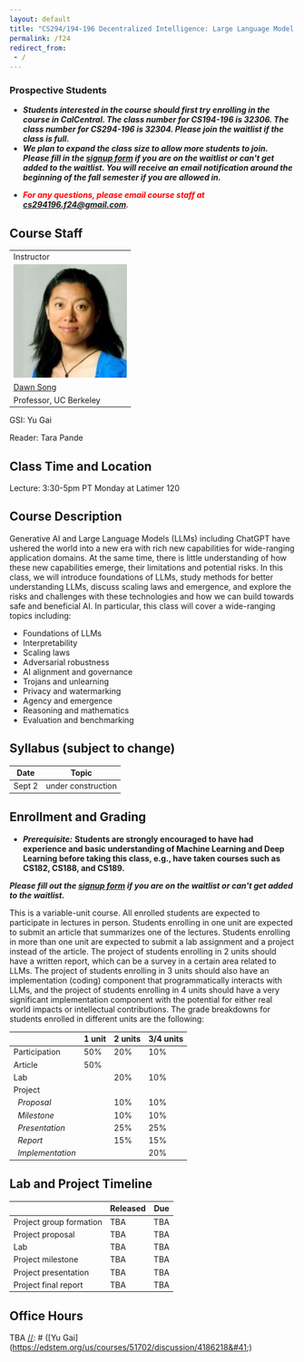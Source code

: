```yaml
---
layout: default
title: "CS294/194-196 Decentralized Intelligence: Large Language Model Agents"
permalink: /f24
redirect_from:
 - /
---
```


### Prospective Students
- ***Students interested in the course should first try enrolling in the course in CalCentral. The class number for CS194-196 is 32306. The class number for CS294-196 is 32304. Please join the waitlist if the class is full.***
- ***We plan to expand the class size to allow more students to join. Please fill in the <a href="https://forms.gle/8sHgNLQm44G9yLRA8">signup form</a> if you are on the waitlist or can't get added to the waitlist. You will receive an email notification around the beginning of the fall semester if you are allowed in.***

[//]: # (- ***For general course content related questions, please join our [edstem]&#40;https://edstem.org/us/courses/41945/discussion/&#41;.***)
- ***<span style="color:red">For any questions, please email course staff at <a href="mailto:cs294196.f24@gmail.com">cs294196.f24@gmail.com</a>.</span>***

[//]: # (- ***<span style="color:red">Do not email the course staff or TAs. For private matters, post a private question on edstem and make sure it is visible to all teaching staff.</span>***)

[//]: # (- **Do not email the course staff. For private matters, post a private question on [edstem]&#40;https://edstem.org/us/courses/51702/discussion/&#41; and make sure it is visible to all teaching staff.**)

[//]: # ()
[//]: # (- ***Prerequisite:*** **Prospective students should have taken CS 182/282A Deep Neural Networks or its equivalent&#40;s&#41; and had some hands-on experience with deep learning.**)

[//]: # ()
[//]: # (- Prospective students should ***first try enrolling in the course through CalCentral***. The class number of CS 194-267 &#40;for undergraduate students&#41; is 34188 and the class number of CS 294-267 &#40;for graduate students&#41; is 34187. Please join the waitlist if the course is full. ***Please fill in the [enrollment petition form]&#40;https://forms.gle/g9SJYTzCY14HVcsc9&#41; if you are on or cannot join the waitlist***. We will reach out to you if your petition is approved.)

[//]: # (<!-- - ***For course announcements, please join our [edstem]&#40;https://edstem.org/us/courses/41945/discussion/&#41;.*** -->)

[//]: # (<!-- - ***<span style="color:red">Do not email the course staff or GSI. For private matters, post a private question on edstem and make sure it is visible to all teaching staff.</span>*** -->)

## Course Staff

<table>
<tbody>
<tr>
<td>
Instructor
</td>

[//]: # (<td>)

[//]: # (&#40;Guest&#41; Co-instructor)

[//]: # (</td>)
</tr>
<tr>
<td><img src="assets/dawn-berkeley.jpg" height=200/></td>

[//]: # (<td><img src="assets/dan1.jpg" height=200/></td>)
</tr>
<tr>
<td><a href="https://people.eecs.berkeley.edu/~dawnsong/">Dawn Song</a></td>

[//]: # (<td><a href="https://people.eecs.berkeley.edu/~hendrycks/">Dan Hendrycks</a></td>)
<tr>
<td>Professor, UC Berkeley</td>

[//]: # (<td>Director, Center for AI Safety</td>)
</tr>
</tr>
</tbody>
</table>

GSI: Yu Gai

Reader: Tara Pande

[//]: # ([edstem]&#40;https://edstem.org/us/courses/51702/discussion&#41;)

## Class Time and Location

Lecture: 3:30-5pm PT Monday at Latimer 120

[//]: # (**First lecture rescheduled to Jan 19 noon-1:30pm at Soda 306**)

## Course Description

Generative AI and Large Language Models (LLMs) including ChatGPT have ushered the world into a new era with rich new capabilities for wide-ranging application domains. At the same time, there is little understanding of how these new capabilities emerge, their limitations and potential risks. In this class, we will introduce foundations of LLMs, study methods for better understanding LLMs, discuss scaling laws and emergence, and explore the risks and challenges with these technologies and how we can build towards safe and beneficial AI. In particular, this class will cover a wide-ranging topics including:
- Foundations of LLMs
- Interpretability
- Scaling laws
- Adversarial robustness
- AI alignment and governance
- Trojans and unlearning
- Privacy and watermarking
- Agency and emergence
- Reasoning and mathematics
- Evaluation and benchmarking

## Syllabus (subject to change)

| Date   | Topic              |
|--------|--------------------|
| Sept 2 | under construction |

[//]: # (| Date   | Topic | Readings <br> &#40;forms due at 2pm before the day of the lecture&#41; |)

[//]: # (|--------|-------|----------|)

[//]: # (| Jan 19 | **Intro &#40;[slides]&#40;assets/intro-cs294-267-s24.pptx.pdf&#41;&#41; & transformer, LLM foundations &#40;[slides]&#40;assets/jan19.pdf&#41;&#41;** <br> Guest speaker: Łukasz Kaiser &#40;Member of Technical Staff, OpenAI&#41; | - [Attention Is All You Need]&#40;https://arxiv.org/abs/1706.03762&#41; <br> - [Chain-of-Thought Prompting]&#40;https://arxiv.org/abs/2201.11903&#41; <br> - &#40;Optional&#41; [Neural GPUs]&#40;https://arxiv.org/abs/1511.08228&#41; <br> - &#40;Optional&#41; [GPT becoming a Turing machine]&#40;https://arxiv.org/abs/2303.14310&#41; <br> *Fill [this]&#40;https://forms.gle/7L32LGARW66fcYx76&#41; out after reading the papers!* |)

[//]: # (| Jan 23 | **AI safety primer &#40;[slides]&#40;assets/jan23.pdf&#41;&#41; and representation engineering &#40;[slides]&#40;assets/jan23_1.pdf&#41;&#41;** <br> Guest speaker: Dan Hendrycks &#40;Director, Center for AI Safety&#41; | - [Unsolved Problems in ML Safety]&#40;https://arxiv.org/abs/2109.13916&#41; <br> - [Representation Engineering]&#40;https://arxiv.org/abs/2310.01405&#41; <br> - &#40;Optional&#41; [Catastrophic AI Risks]&#40;https://arxiv.org/abs/2306.12001&#41; <br> *Fill [this]&#40;https://forms.gle/35BfFWG9Qez7A9va7&#41; out after reading the papers!* |)

[//]: # (| Jan 30 | **Interpretability and model editing &#40;[slides]&#40;assets/jan30.pdf&#41;&#41;** <br> Guest speaker: David Bau &#40;Assistant Professor, Northeastern University&#41; | - [Locating and Editing Factual Associations in GPT]&#40;https://arxiv.org/abs/2202.05262&#41; <br> - [Function Vectors in LLMs]&#40;https://arxiv.org/abs/2310.15213&#41; <br> - &#40;Optional&#41; [Visualizing and Understanding CNNs]&#40;https://arxiv.org/abs/1311.2901&#41; <br> - &#40;Optional&#41; [Linear Classifier Probes]&#40;https://arxiv.org/abs/1610.01644&#41; <br> - &#40;Optional&#41; [In-context Learning and Induction Heads]&#40;https://arxiv.org/abs/2209.11895&#41; <br> *Fill [this]&#40;https://forms.gle/H7LaG1tmRpKj2qK96&#41; out after reading the papers!* |)

[//]: # (| Feb 6  | **Inside-out interpretability: training dynamics in multi-layer transformer &#40;[slides]&#40;assets/feb6.pdf&#41;&#41;** <br> Guest speaker: Yuandong Tian &#40;Research Scientist and Senior Manager, Meta AI Research&#41; | - [Scan and Snap]&#40;https://arxiv.org/abs/2305.16380&#41; <br> - [JoMA]&#40;https://arxiv.org/abs/2310.00535&#41; <br> - &#40;Optional&#41; [StreamingLLM]&#40;https://arxiv.org/abs/2309.17453&#41; <br> - &#40;Optional&#41; [Deja Vu]&#40;https://proceedings.mlr.press/v202/liu23am.html&#41; <br> - &#40;Optional&#41; [H<sub>2</sub>O]&#40;https://arxiv.org/abs/2306.14048&#41; <br> *Fill [this]&#40;https://forms.gle/9mnmsnzfELhNhC2z6&#41; out after reading the papers!* |)

[//]: # (| Feb 13 | **Models within models: how do LLMs represent the world? &#40;[slides]&#40;assets/feb13.pdf&#41;&#41;** <br> Guest speaker: Martin Wattenberg &#40;Professor, Harvard University&#41;| - [Emergent World Representations]&#40;https://arxiv.org/abs/2210.13382&#41; <br> - [The System Model and the User Model]&#40;https://arxiv.org/abs/2305.02469&#41; <br> - &#40;Optional&#41; [Probing Classifiers]&#40;https://arxiv.org/abs/2102.12452&#41; <br> - &#40;Optional&#41; [Climbing towards NLU]&#40;https://aclanthology.org/2020.acl-main.463/&#41; <br> - &#40;Optional&#41; [Can LMs Encode Perceptual Structure without Grounding?]&#40;https://aclanthology.org/2021.conll-1.9/&#41; <br> *Fill [this]&#40;https://forms.gle/g6JLneBaa8Vd5ik36&#41; out after reading the papers!* |)

[//]: # (| Feb 20 | **Benchmarks and evals, safety vs. capabilities, machine ethics &#40;[slides]&#40;assets/feb20.pdf&#41;&#41;** <br> Guest speakers: Dan Hendrycks &#40;Director, Center for AI Safety&#41; and Bo Li &#40;Associate Professor, University of Chicago&#41; | - [DecodingTrust: A Comprehensive Assessment of Trustworthiness in GPT Models]&#40;https://arxiv.org/abs/2306.11698&#41; <br> - [Do the Rewards Justify the Means? Measuring Trade-Offs Between Rewards and Ethical Behavior in the MACHIAVELLI Benchmark]&#40;https://arxiv.org/abs/2304.03279&#41; <br> *Fill [this]&#40;https://forms.gle/RDDuc2sZwmPj3M6q8&#41; out after reading the papers!* |)

[//]: # (| Feb 27 | **Memorization in language models &#40;[slides]&#40;assets/feb27.pdf&#41;&#41;** <br> Guest speaker: Eric Wallace &#40;UC Berkeley&#41; | - &#40;Optional&#41; [Extracting Training Data from Large Language Models]&#40;https://arxiv.org/abs/2012.07805&#41; <br> - &#40;Optional&#41; [Scalable Extraction of Training Data from &#40;Production&#41; Language Models]&#40;https://arxiv.org/abs/2311.17035&#41; <br> *Fill [this]&#40;https://forms.gle/oUcfqpyrG9R3iewX9&#41; out for bonus points!* |)

[//]: # (| Mar 5  | **Watermarking and AI safety** <br> Guest speaker: Boaz Barak &#40;Professor, Harvard University&#41; | - &#40;Optional&#41; [Watermarking in the sand]&#40;https://www.harvard.edu/kempner-institute/2023/11/09/watermarking-in-the-sand/&#41; <br> - &#40;Optional&#41; [Thoughts on AI safety]&#40;https://windowsontheory.org/2023/04/12/thoughts-on-ai-safety/&#41; <br> *Fill [this]&#40;https://forms.gle/WusFLuzjJYQ1NkWC8&#41; out for bonus points!* |)

[//]: # (| Mar 12 | **Using AI to understand AI &#40;[slides]&#40;assets/mar12.pdf&#41;&#41;** <br> Guest speaker: Jacob Steinhardt &#40;Assistant Professor, UC Berkeley&#41; | - [Interpreting CLIP's Image Representation via Text-Based Decomposition]&#40;https://arxiv.org/abs/2310.05916&#41; <br> - [Mass-Producing Failures of Multimodal Systems with Language Models]&#40;https://arxiv.org/abs/2306.12105&#41; <br> - &#40;Optional&#41; [Describing Differences between Text Distributions with Natural Language]&#40;https://arxiv.org/abs/2201.12323&#41; <br>  *Fill [this]&#40;https://forms.gle/VJqbWHmLdkwdC6ih9&#41; out for bonus points!* |)

[//]: # (| Mar 19 | **The security of LLMs &#40;[slides]&#40;assets/mar19.pdf&#41;&#41;** <br> Guest speaker: Nicholas Carlini &#40;Research Scientist, Google DeepMind&#41; | - [Universal and Transferable Adversarial Attacks on Aligned Language Models]&#40;https://arxiv.org/abs/2307.15043&#41; <br> - &#40;Optional&#41; [Poisoning Web-Scale Training Datasets is Practical]&#40;https://arxiv.org/abs/2302.10149&#41; <br> - &#40;Optional&#41; [Stealing Part of a Production Language Model]&#40;https://arxiv.org/abs/2403.06634&#41; <br> *Fill [this]&#40;https://forms.gle/3MM8E4vpmAWzdZZm8&#41; out after reading the papers!* |)

[//]: # (| Mar 26 | Spring recess | |)

[//]: # (| Apr 2  | No lecture | |)

[//]: # (| Apr 9  | **Towards safer AI though mechanistic interpretability and formal verification** <br> Guest speaker: Max Tegmark &#40;Professor, MIT&#41; | - [Opening the AI black box: program synthesis via mechanistic interpretability]&#40;https://arxiv.org/abs/2402.05110&#41; <br> *Fill [this]&#40;https://forms.gle/9Tr1tCHyATYM9ScSA&#41; out after reading the papers!* |)

[//]: # (| Apr 16 | Guest speaker: Christian Szegedy &#40;Co-founder, xAI&#41; | - [Autoformalization with Large Language Models]&#40;https://arxiv.org/abs/2205.12615&#41; <br> - &#40;Optional&#41; [Draft, Sketch, and Prove: Guiding Formal Theorem Provers with Informal Proofs]&#40;https://arxiv.org/abs/2210.12283&#41; <br> - &#40;Optional&#41; [Magnushammer: A Transformer-Based Approach to Premise Selection]&#40;https://arxiv.org/abs/2303.04488&#41; <br> *Fill [this]&#40;https://forms.gle/Rz99V1Zxk964DYCJ9&#41; out after reading the papers!* |)

[//]: # (| Apr 23 | Project presentation | |)

## Enrollment and Grading

- ***Prerequisite:*** **Students are strongly encouraged to have had experience and basic understanding of Machine Learning and Deep Learning before taking this class, e.g., have taken courses such as CS182, CS188, and CS189.**

***Please fill out the <a href="https://forms.gle/8sHgNLQm44G9yLRA8">signup form</a> if you are on the waitlist or can't get added to the waitlist.***

This is a variable-unit course.
All enrolled students are expected to participate in lectures in person.
Students enrolling in one unit are expected to submit an article that summarizes one of the lectures.
Students enrolling in more than one unit are expected to submit a lab assignment and a project instead of the article.
The project of students enrolling in 2 units should have a written report, which can be a survey in a certain area related to LLMs.
The project of students enrolling in 3 units should also have an implementation (coding) component that programmatically interacts with LLMs, and the project of students enrolling in 4 units should have a very significant implementation component with the potential for either real world impacts or intellectual contributions.
The grade breakdowns for students enrolled in different units are the following:

|                              | 1 unit | 2 units | 3/4 units |
|------------------------------|--------|---------|-----------|
| Participation                | 50%    | 20%     | 10%       |
| Article                      | 50%    |         |           |
| Lab                          |        | 20%     | 10%       |
| Project                      |        |         |           |
| &nbsp;&nbsp;*Proposal*       |        | 10%     | 10%       |
| &nbsp;&nbsp;*Milestone*      |        | 10%     | 10%       |
| &nbsp;&nbsp;*Presentation*   |        | 25%     | 25%       |
| &nbsp;&nbsp;*Report*         |        | 15%     | 15%       |
| &nbsp;&nbsp;*Implementation* |        |         | 20%       |

## Lab and Project Timeline

|                         | Released | Due    |
|-------------------------|----------|--------|
| Project group formation | TBA      | TBA    |
| Project proposal        | TBA      | TBA    |
| Lab                     | TBA      | TBA    |
| Project milestone       | TBA      | TBA    |
| Project presentation    | TBA      | TBA    |
| Project final report    | TBA      | TBA    |

## Office Hours

TBA
[//]: # ([Yu Gai]&#40;https://edstem.org/us/courses/51702/discussion/4186218&#41;)
